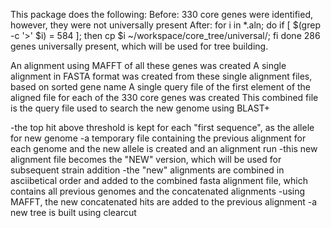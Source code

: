 This package does the following:
Before: 
330 core genes were identified, however, they were not universally present
After: for i in *.aln; do if [ $(grep -c '>' $i) = 584 ]; then cp $i ~/workspace/core_tree/universal/; fi done
286 genes universally present, which will be used for tree building.

An alignment using MAFFT of all these genes was created
A single alignment in FASTA format was created from these single alignment files, based on sorted gene name
A single query file of the first element of the aligned file for each of the 330 core genes was created
This combined file is the query file used to search the new genome using BLAST+


-the top hit above threshold is kept for each "first sequence", as the allele for new genome
-a temporary file containing the previous alignment for each genome and the new allele is created and an alignment run
-this new alignment file becomes the "NEW" version, which will be used for subsequent strain addition
-the "new" alignments are combined in asciibetical order and added to the combined fasta alignment file, which contains all previous genomes and the concatenated alignments
-using MAFFT, the new concatenated hits are added to the previous alignment
-a new tree is built using clearcut


